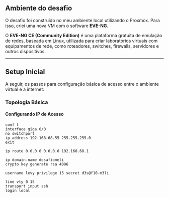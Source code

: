 ## Ambiente do desafio 

O desafio foi construído no meu ambiente local utilizando o Proxmox. Para isso, criei uma nova VM com o software **EVE-NG**.

O **EVE-NG CE (Community Edition)** é uma plataforma gratuita de emulação de redes, baseada em Linux, utilizada para criar laboratórios virtuais com equipamentos de rede, como roteadores, switches, firewalls, servidores e outros dispositivos.

---

## Setup Inicial

A seguir, os passos para configuração básica de acesso entre o ambiente virtual e a internet:

### Topologia Básica

#### Configurando IP de Acesso

```shell
conf t
interface giga 0/0
no switchport
ip address 192.168.68.55 255.255.255.0
exit

ip route 0.0.0.0 0.0.0.0 192.168.68.1

ip domain-name desafiomeli
crypto key generate rsa 4096

username levy privilege 15 secret d3s@f10-m3li

line vty 0 15
transport input ssh
login local
```

